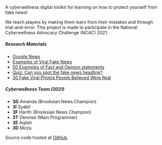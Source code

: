 A cyberwellness digital toolkit for learning on how to protect yourself from fake news!

We teach players by making them learn from their mistakes and through trial-and-error. This project is made to participate in the National Cyberwellness Advocacy Challenge (NCAC) 2021.

##### Research Materials

- [Google News](https://news.google.com)
- [Examples of Viral Fake News](https://libguides.valenciacollege.edu/c.php?g=612299&p=4251645)
- [50 Examples of Fact and Opinion statements](https://englishbix.com/examples-of-fact-and-opinion-statement)
- [Quiz: Can you spot the fake news headline?](https://this.deakin.edu.au/society/quiz-can-you-spot-the-fake-news-headline)
- [30 Fake Viral Photos People Believed Were Real](https://boredpanda.com/fake-news-photos-viral-photoshop)

##### Cyberwellness Team (2021)

- **3G** Amanda (Brooksian News Champion)
- **3I** Syabil
- **3F** Harith (Brooksian News Champion)
- **3T** Dennise (Main Programmer)
- **3E** Aqilah
- **3D** Mirza

Source code hosted at [GitHub](https://github.com/dentolos19/FakerSpotter).